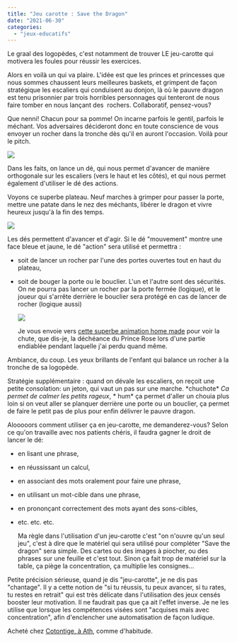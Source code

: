 ```yaml
---
title: "Jeu carotte : Save the Dragon"
date: "2021-06-30"
categories: 
  - "jeux-educatifs"
---
```


Le graal des logopèdes, c'est notamment de trouver LE jeu-carotte qui motivera les foules pour réussir les exercices.

Alors en voilà un qui va plaire. L'idée est que les princes et princesses que nous sommes chaussent leurs meilleures baskets, et grimpent de façon stratégique les escaliers qui conduisent au donjon, là où le pauvre dragon est tenu prisonnier par trois horribles personnages qui tenteront de nous faire tomber en nous lançant des  rochers. Collaboratif, pensez-vous?

Que nenni! Chacun pour sa pomme! On incarne parfois le gentil, parfois le méchant. Vos adversaires décideront donc en toute conscience de vous envoyer un rocher dans la tronche dès qu'il en auront l'occasion. Voilà pour le pitch.

![](/images/IMG_20210630_181433-300x300.jpg)

Dans les faits, on lance un dé, qui nous permet d'avancer de manière orthogonale sur les escaliers (vers le haut et les côtés), et qui nous permet également d'utiliser le dé des actions.

Voyons ce superbe plateau. Neuf marches à grimper pour passer la porte, mettre une patate dans le nez des méchants, libérer le dragon et vivre heureux jusqu'à la fin des temps.

![](/images/IMG_20210630_174829-1024x1024.jpg)

Les dés permettent d'avancer et d'agir. Si le dé "mouvement" montre une face bleue et jaune, le dé "action" sera utilisé et permettra :

- soit de lancer un rocher par l'une des portes ouvertes tout en haut du plateau,
- soit de bouger la porte ou le bouclier. L'un et l'autre sont des sécurités. On ne pourra pas lancer un rocher par la porte fermée (logique), et le joueur qui s'arrête derrière le bouclier sera protégé en cas de lancer de rocher (logique aussi)
    
    ![](/images/IMG_20210630_174923-300x300.jpg)
    
    Je vous envoie vers [cette superbe animation home made](https://www.instagram.com/p/CQwDbiAF6hv/) pour voir la chute, que dis-je, la déchéance du Prince Rose lors d'une partie endiablée pendant laquelle j'ai perdu quand même.

Ambiance, du coup. Les yeux brillants de l'enfant qui balance un rocher à la tronche de sa logopède.

Stratégie supplémentaire : quand on dévale les escaliers, on reçoit une petite consolation: un jeton, qui vaut un pas sur une marche. \*chuchote\* _Ca permet de calmer les petits rageux_, \* hum\* ça permet d'aller un chouia plus loin si on veut aller se planquer derrière une porte ou un bouclier, ça permet de faire le petit pas de plus pour enfin délivrer le pauvre dragon.

Alooooors comment utiliser ça en jeu-carotte, me demanderez-vous? Selon ce qu'on travaille avec nos patients chéris, il faudra gagner le droit de lancer le dé:

- en lisant une phrase,
- en réussissant un calcul,
- en associant des mots oralement pour faire une phrase,
- en utilisant un mot-cible dans une phrase,
- en prononçant correctement des mots ayant des sons-cibles,
- etc. etc. etc.
    
    Ma règle dans l'utilisation d'un jeu-carotte c'est "on n'ouvre qu'un seul jeu", c'est à dire que le matériel qui sera utilisé pour compléter "Save the dragon" sera simple. Des cartes ou des images à piocher, ou des phrases sur une feuille et c'est tout. Sinon ça fait trop de matériel sur la table, ça piège la concentration, ça multiplie les consignes...

Petite précision sérieuse, quand je dis "jeu-carotte", je ne dis pas "chantage". Il y a cette notion de "si tu réussis, tu peux avancer, si tu rates, tu restes en retrait" qui est très délicate dans l'utilisation des jeux censés booster leur motivation. Il ne faudrait pas que ça ait l'effet inverse. Je ne les utilise que lorsque les compétences visées sont "acquises mais avec concentration", afin d'enclencher une automatisation de façon ludique.

Acheté chez [Cotontige, à Ath](https://www.facebook.com/boutique.cotontige), comme d'habitude.

